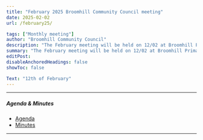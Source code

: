 ```yaml
---
title: "February 2025 Broomhill Community Council meeting" 
date: 2025-02-02
url: /february25/

tags: ["Monthly meeting"]
author: "Broomhill Community Council"
description: "The February meeting will be held on 12/02 at Broomhill Primary School." 
summary: "The February meeting will be held on 12/02 at Broomhill Primary School."
editPost:
disableAnchoredHeadings: false
showToc: false

Text: "12th of February"
---
```


---

##### Agenda & Minutes
+ [Agenda](/feb25.pdf)
+ [Minutes](/feb25m.pdf)

---

